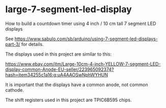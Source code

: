 # large-7-segment-led-display
How to build a countdown timer using 4 inch / 10 cm tall 7 segment LED displays

See https://www.sabulo.com/sb/arduino/using-7-segment-led-displays-part-3/ for details.

The displays used in this project are similar to this:

https://www.ebay.com/itm/Large-10cm-4-inch-YELLOW-7-segment-LED-display-common-Anode-EU-seller/223965092374?hash=item34255c1a16:g:uA4AAOSwNphWYHUN

It is important that the displays have a common anode, not common cathode.

The shift registers used in this project are TPIC6B595 chips.


